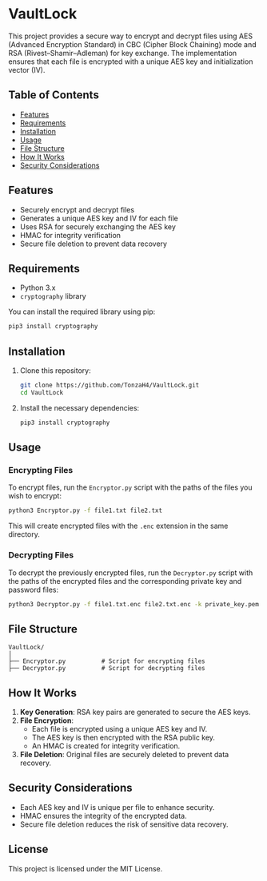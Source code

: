 # VaultLock

This project provides a secure way to encrypt and decrypt files using AES (Advanced Encryption Standard) in CBC (Cipher Block Chaining) mode and RSA (Rivest–Shamir–Adleman) for key exchange. The implementation ensures that each file is encrypted with a unique AES key and initialization vector (IV).

## Table of Contents

- [Features](#features)
- [Requirements](#requirements)
- [Installation](#installation)
- [Usage](#usage)
- [File Structure](#file-structure)
- [How It Works](#how-it-works)
- [Security Considerations](#security-considerations)

## Features

- Securely encrypt and decrypt files
- Generates a unique AES key and IV for each file
- Uses RSA for securely exchanging the AES key
- HMAC for integrity verification
- Secure file deletion to prevent data recovery

## Requirements

- Python 3.x
- `cryptography` library

You can install the required library using pip:

```bash
pip3 install cryptography
```

## Installation

1. Clone this repository:
   ```bash
   git clone https://github.com/TonzaH4/VaultLock.git
   cd VaultLock
   ```

2. Install the necessary dependencies:
   ```bash
   pip3 install cryptography
   ```

## Usage

### Encrypting Files

To encrypt files, run the `Encryptor.py` script with the paths of the files you wish to encrypt:

```bash
python3 Encryptor.py -f file1.txt file2.txt
```

This will create encrypted files with the `.enc` extension in the same directory.

### Decrypting Files

To decrypt the previously encrypted files, run the `Decryptor.py` script with the paths of the encrypted files and the corresponding private key and password files:

```bash
python3 Decryptor.py -f file1.txt.enc file2.txt.enc -k private_key.pem -p password.txt
```

## File Structure

```
VaultLock/
│
├── Encryptor.py          # Script for encrypting files
├── Decryptor.py          # Script for decrypting files
```

## How It Works

1. **Key Generation**: RSA key pairs are generated to secure the AES keys.
2. **File Encryption**:
   - Each file is encrypted using a unique AES key and IV.
   - The AES key is then encrypted with the RSA public key.
   - An HMAC is created for integrity verification.
3. **File Deletion**: Original files are securely deleted to prevent data recovery.

## Security Considerations

- Each AES key and IV is unique per file to enhance security.
- HMAC ensures the integrity of the encrypted data.
- Secure file deletion reduces the risk of sensitive data recovery.

## License

This project is licensed under the MIT License.
